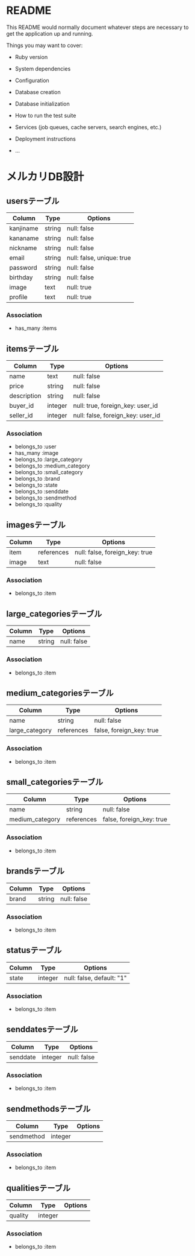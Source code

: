 # README

This README would normally document whatever steps are necessary to get the
application up and running.

Things you may want to cover:

* Ruby version

* System dependencies

* Configuration

* Database creation

* Database initialization

* How to run the test suite

* Services (job queues, cache servers, search engines, etc.)

* Deployment instructions

* ...

# メルカリDB設計

## usersテーブル
|Column|Type|Options|
|------|----|-------|
|kanjiname|string|null: false|
|kananame|string|null: false|
|nickname|string|null: false|
|email|string|null: false, unique: true|
|password|string|null: false|
|birthday|string|null: false|
|image|text|null: true|
|profile|text|null: true|
### Association
- has_many :items

## itemsテーブル
|Column|Type|Options|
|------|----|-------|
|name|text|null: false|
|price|string|null: false|
|description|string|null: false|
|buyer_id|integer|null: true, foreign_key: user_id|
|seller_id|integer|null: false, foreign_key: user_id|
### Association
- belongs_to :user
- has_many :image
- belongs_to :large_category
- belongs_to :medium_category
- belongs_to :small_category
- belongs_to :brand
- belongs_to :state
- belongs_to :senddate
- belongs_to :sendmethod
- belongs_to :quality

## imagesテーブル
|Column|Type|Options|
|------|----|-------|
|item|references|null: false, foreign_key: true|
|image|text|null: false|
### Association
- belongs_to :item

## large_categoriesテーブル
|Column|Type|Options|
|------|----|-------|
|name|string|null: false|
### Association
- belongs_to :item

## medium_categoriesテーブル
|Column|Type|Options|
|------|----|-------|
|name|string|null: false|
|large_category|references|false, foreign_key: true|
### Association
- belongs_to :item

## small_categoriesテーブル
|Column|Type|Options|
|------|----|-------|
|name|string|null: false|
|medium_category|references|false, foreign_key: true|
### Association
- belongs_to :item

## brandsテーブル
|Column|Type|Options|
|------|----|-------|
|brand|string|null: false|
### Association
- belongs_to :item

## statusテーブル
|Column|Type|Options|
|------|----|-------|
|state|integer|null: false, default: "1"|
### Association
- belongs_to :item

## senddatesテーブル
|Column|Type|Options|
|------|----|-------|
|senddate|integer|null: false|
### Association
- belongs_to :item

## sendmethodsテーブル
|Column|Type|Options|
|------|----|-------|
|sendmethod|integer||null: false|
### Association
- belongs_to :item

## qualitiesテーブル
|Column|Type|Options|
|------|----|-------|
|quality|integer||null: false|
### Association
- belongs_to :item